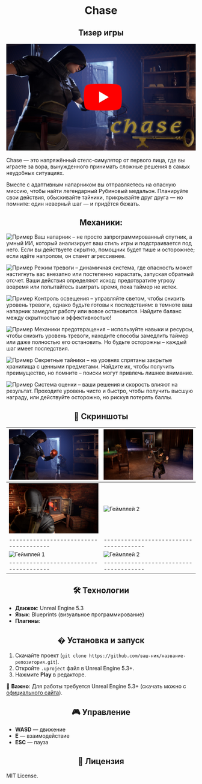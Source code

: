 <div align="center">
 
# Chase
## Тизер игры

[![Видео-превью](./Screenshots/YouTube.jpg)](https://www.youtube.com/watch?v=wXiDYSwg4Ow&ab_channel=CoronaART)

</div>

Chase — это напряжённый стелс-симулятор от первого лица, где вы играете за вора, вынужденного принимать сложные решения в самых неудобных ситуациях. 

Вместе с адаптивным напарником вы отправляетесь на опасную миссию, чтобы найти легендарный Рубиновый медальон. Планируйте свои действия, обыскивайте тайники, прикрывайте друг друга — но помните: один неверный шаг — и придётся бежать. 
<div align="center">
 
## Механики:

</div>

<img src="./Screenshots/HELPER.png" alt="Пример" style="width:20px; height:auto;" /> Ваш напарник – не просто запрограммированный спутник, а умный ИИ, который анализирует ваш стиль игры и подстраивается под него. Если вы действуете скрытно, помощник будет тише и осторожнее; если идёте напролом, он станет агрессивнее. 

 

<img src="./Screenshots/EYE_2.png" alt="Пример" style="width:20px; height:auto;" /> Режим тревоги – динамичная система, где опасность может настигнуть вас внезапно или постепенно нарастать, запуская обратный отсчет. Ваши действия определяют исход: предотвратите угрозу вовремя или попытайтесь выиграть время, пока таймер не истек. 

 

<img src="./Screenshots/Lampa.png" alt="Пример" style="width:20px; height:auto;" /> Контроль освещения – управляйте светом, чтобы снизить уровень тревоги, однако будьте готовы к последствиям: в темноте ваш напарник замедлит работу или вовсе остановится. Найдите баланс между скрытностью и эффективностью! 

  

<img src="./Screenshots/CURSOR.png" alt="Пример" style="width:20px; height:auto;" /> Механики предотвращения – используйте навыки и ресурсы, чтобы снизить уровень тревоги, находите способы замедлить таймер или даже полностью его остановить. Но будьте осторожны – каждый шаг имеет последствия. 

  

<img src="./Screenshots/KEY.png" alt="Пример" style="width:20px; height:auto;" /> Секретные тайники – на уровнях спрятаны закрытые хранилища с ценными предметами. Найдите их, чтобы получить преимущество, но помните – поиски могут привлечь лишнее внимание. 

  

<img src="./Screenshots/GOLD.png" alt="Пример" style="width:20px; height:auto;" /> Система оценки – ваши решения и скорость влияют на результат. Проходите уровень чисто и быстро, чтобы получить высшую награду, или действуйте осторожно, но рискуя потерять баллы. 

<div align="center">

## 📸 Скриншоты  

</div>

| ![Геймплей 1](./Screenshots/TOP_1_1.jpg) | ![Геймплей 2](./Screenshots/TOP_5_5.jpg) |  
|--------------------------------------|--------------------------------------| 
| ![Геймплей 1](./Screenshots/TOP_3_3.jpg) | ![Геймплей 2](./Screenshots/Screen_6.png) | 
|--------------------------------------|--------------------------------------| 
| ![Геймплей 1](./Screenshots/Screen_2.jpg) | ![Геймплей 2](./Screenshots/Screen_7.png) | 
|--------------------------------------|--------------------------------------| 
 

<div align="center">

## 🛠 Технологии  

</div>

- **Движок**: Unreal Engine 5.3 
- **Язык**: Blueprints (визуальное программирование)  
- **Плагины**: 


<div align="center">

## � Установка и запуск  

</div>

1. Скачайте проект (`git clone https://github.com/ваш-ник/название-репозитория.git`).  
2. Откройте `.uproject` файл в Unreal Engine 5.3+.  
3. Нажмите **Play** в редакторе.  

📌 **Важно**: Для работы требуется Unreal Engine 5.3+ (скачать можно с [официального сайта](https://www.unrealengine.com/)).  


<div align="center">

## 🎮 Управление  

</div>

- **WASD** — движение  
- **Е** — взаимодействие  
- **ESC** — пауза  



<div align="center">

## 📜 Лицензия

</div>  

MIT License.

